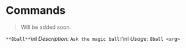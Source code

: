# Commands
> Will be added soon.

`**8ball**`\nl
 *Description:* `Ask the magic ball!`\nl
 *Usage:* `8ball <arg>`
